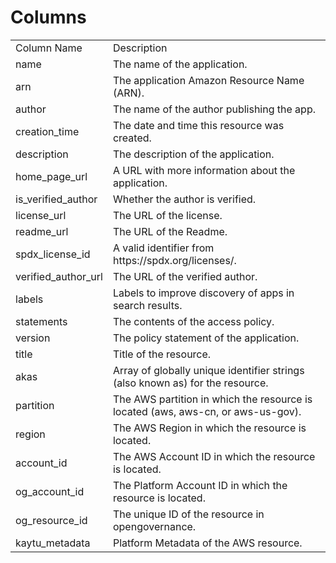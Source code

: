 # Columns  

<table>
	<tr><td>Column Name</td><td>Description</td></tr>
	<tr><td>name</td><td>The name of the application.</td></tr>
	<tr><td>arn</td><td>The application Amazon Resource Name (ARN).</td></tr>
	<tr><td>author</td><td>The name of the author publishing the app.</td></tr>
	<tr><td>creation_time</td><td>The date and time this resource was created.</td></tr>
	<tr><td>description</td><td>The description of the application.</td></tr>
	<tr><td>home_page_url</td><td>A URL with more information about the application.</td></tr>
	<tr><td>is_verified_author</td><td>Whether the author is verified.</td></tr>
	<tr><td>license_url</td><td>The URL of the license.</td></tr>
	<tr><td>readme_url</td><td>The URL of the Readme.</td></tr>
	<tr><td>spdx_license_id</td><td>A valid identifier from https://spdx.org/licenses/.</td></tr>
	<tr><td>verified_author_url</td><td>The URL of the verified author.</td></tr>
	<tr><td>labels</td><td>Labels to improve discovery of apps in search results.</td></tr>
	<tr><td>statements</td><td>The contents of the access policy.</td></tr>
	<tr><td>version</td><td>The policy statement of the application.</td></tr>
	<tr><td>title</td><td>Title of the resource.</td></tr>
	<tr><td>akas</td><td>Array of globally unique identifier strings (also known as) for the resource.</td></tr>
	<tr><td>partition</td><td>The AWS partition in which the resource is located (aws, aws-cn, or aws-us-gov).</td></tr>
	<tr><td>region</td><td>The AWS Region in which the resource is located.</td></tr>
	<tr><td>account_id</td><td>The AWS Account ID in which the resource is located.</td></tr>
	<tr><td>og_account_id</td><td>The Platform Account ID in which the resource is located.</td></tr>
	<tr><td>og_resource_id</td><td>The unique ID of the resource in opengovernance.</td></tr>
	<tr><td>kaytu_metadata</td><td>Platform Metadata of the AWS resource.</td></tr>
</table>